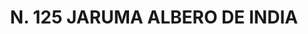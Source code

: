 ---
title: "N. 125 JARUMA ALBERO DE INDIA"
plant-name: "N. 125"
plant-number: "125"
plant-xml: "/assets/xml/plant125.xml"
plant-img1: "/assets/img/plant125_verso.jpg"
plant-img2: "/assets/img/plant125.jpg"
plant-title: "N. 125 JARUMA ALBERO DE INDIA"
plant-taxon-link: "http://www.worldfloraonline.org/taxon/wfo-0000592293"
plant-taxon-content: "[Cecropia palmata Willd.]"
layout: single-xml
---